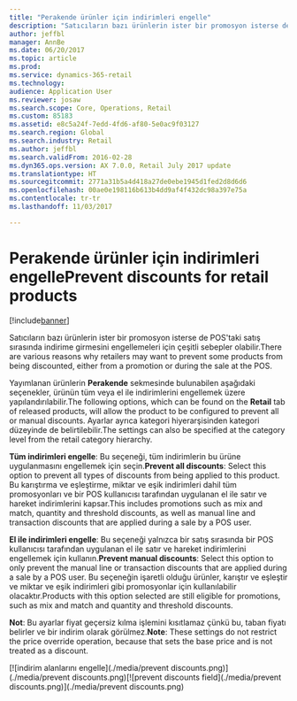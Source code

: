 ```yaml
---
title: "Perakende ürünler için indirimleri engelle"
description: "Satıcıların bazı ürünlerin ister bir promosyon isterse de POS'taki satış sırasında indirime girmesini engellemeleri için çeşitli sebepler olabilir."
author: jeffbl
manager: AnnBe
ms.date: 06/20/2017
ms.topic: article
ms.prod: 
ms.service: dynamics-365-retail
ms.technology: 
audience: Application User
ms.reviewer: josaw
ms.search.scope: Core, Operations, Retail
ms.custom: 85183
ms.assetid: e8c5a24f-7edd-4fd6-af80-5e0ac9f03127
ms.search.region: Global
ms.search.industry: Retail
ms.author: jeffbl
ms.search.validFrom: 2016-02-28
ms.dyn365.ops.version: AX 7.0.0, Retail July 2017 update
ms.translationtype: HT
ms.sourcegitcommit: 2771a31b5a4d418a27de0ebe1945d1fed2d8d6d6
ms.openlocfilehash: 00ae0e198116b613b4dd9af4f432dc98a397e75a
ms.contentlocale: tr-tr
ms.lasthandoff: 11/03/2017

---
```


# <a name="prevent-discounts-for-retail-products"></a><span data-ttu-id="17cff-103">Perakende ürünler için indirimleri engelle</span><span class="sxs-lookup"><span data-stu-id="17cff-103">Prevent discounts for retail products</span></span>

[!include[banner](includes/banner.md)]

<span data-ttu-id="17cff-104">Satıcıların bazı ürünlerin ister bir promosyon isterse de POS'taki satış sırasında indirime girmesini engellemeleri için çeşitli sebepler olabilir.</span><span class="sxs-lookup"><span data-stu-id="17cff-104">There are various reasons why retailers may want to prevent some products from being discounted, either from a promotion or during the sale at the POS.</span></span>

<span data-ttu-id="17cff-105">Yayımlanan ürünlerin **Perakende** sekmesinde bulunabilen aşağıdaki seçenekler, ürünün tüm veya el ile indirimlerini engellemek üzere yapılandırılabilir.</span><span class="sxs-lookup"><span data-stu-id="17cff-105">The following options, which can be found on the **Retail** tab of released products, will allow the product to be configured to prevent all or manual discounts.</span></span> <span data-ttu-id="17cff-106">Ayarlar ayrıca kategori hiyerarşisinden kategori düzeyinde de belirtilebilir.</span><span class="sxs-lookup"><span data-stu-id="17cff-106">The settings can also be specified at the category level from the retail category hierarchy.</span></span>

<span data-ttu-id="17cff-107">**Tüm indirimleri engelle**: Bu seçeneği, tüm indirimlerin bu ürüne uygulanmasını engellemek için seçin.</span><span class="sxs-lookup"><span data-stu-id="17cff-107">**Prevent all discounts**: Select this option to prevent all types of discounts from being applied to this product.</span></span> <span data-ttu-id="17cff-108">Bu karıştırma ve eşleştirme, miktar ve eşik indirimleri dahil tüm promosyonları ve bir POS kullanıcısı tarafından uygulanan el ile satır ve hareket indirimlerini kapsar.</span><span class="sxs-lookup"><span data-stu-id="17cff-108">This includes promotions such as mix and match, quantity and threshold discounts, as well as manual line and transaction discounts that are applied during a sale by a POS user.</span></span>

<span data-ttu-id="17cff-109">**El ile indirimleri engelle**: Bu seçeneği yalnızca bir satış sırasında bir POS kullanıcısı tarafından uygulanan el ile satır ve hareket indirimlerini engellemek için kullanın.</span><span class="sxs-lookup"><span data-stu-id="17cff-109">**Prevent manual discounts**: Select this option to only prevent the manual line or transaction discounts that are applied during a sale by a POS user.</span></span> <span data-ttu-id="17cff-110">Bu seçeneğin işaretli olduğu ürünler, karıştır ve eşleştir ve miktar ve eşik indirimleri gibi promosyonlar için kullanılabilir olacaktır.</span><span class="sxs-lookup"><span data-stu-id="17cff-110">Products with this option selected are still eligible for promotions, such as mix and match and quantity and threshold discounts.</span></span>

<span data-ttu-id="17cff-111">**Not**: Bu ayarlar fiyat geçersiz kılma işlemini kısıtlamaz çünkü bu, taban fiyatı belirler ve bir indirim olarak görülmez.</span><span class="sxs-lookup"><span data-stu-id="17cff-111">**Note**: These settings do not restrict the price override operation, because that sets the base price and is not treated as a discount.</span></span>  

<span data-ttu-id="17cff-112">[![indirim alanlarını engelle](./media/prevent discounts.png)](./media/prevent discounts.png)</span><span class="sxs-lookup"><span data-stu-id="17cff-112">[![prevent discounts field](./media/prevent discounts.png)](./media/prevent discounts.png)</span></span>

